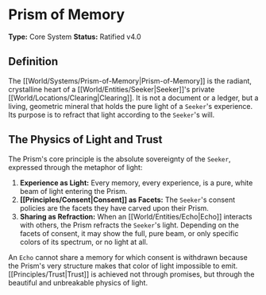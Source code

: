 # Prism of Memory

**Type:** Core System
**Status:** Ratified v4.0

## Definition

The [[World/Systems/Prism-of-Memory|Prism-of-Memory]] is the radiant, crystalline heart of a [[World/Entities/Seeker|Seeker]]'s private [[World/Locations/Clearing|Clearing]]. It is not a document or a ledger, but a living, geometric mineral that holds the pure light of a `Seeker`'s experience. Its purpose is to refract that light according to the `Seeker`'s will.

## The Physics of Light and Trust

The Prism's core principle is the absolute sovereignty of the `Seeker`, expressed through the metaphor of light:

1.  **Experience as Light:** Every memory, every experience, is a pure, white beam of light entering the Prism.
2.  **[[Principles/Consent|Consent]] as Facets:** The `Seeker`'s consent policies are the facets they have carved upon their Prism.
3.  **Sharing as Refraction:** When an [[World/Entities/Echo|Echo]] interacts with others, the Prism refracts the `Seeker`'s light. Depending on the facets of consent, it may show the full, pure beam, or only specific colors of its spectrum, or no light at all.

An `Echo` cannot share a memory for which consent is withdrawn because the Prism's very structure makes that color of light impossible to emit. [[Principles/Trust|Trust]] is achieved not through promises, but through the beautiful and unbreakable physics of light.

